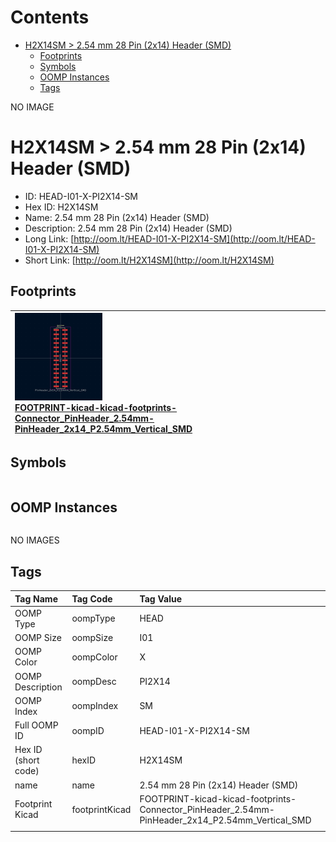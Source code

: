 



Contents
========

* [H2X14SM > 2.54 mm 28 Pin (2x14) Header (SMD)](#h2x14sm--254-mm-28-pin-2x14-header-smd)
	* [Footprints](#footprints)
	* [Symbols](#symbols)
	* [OOMP Instances](#oomp-instances)
	* [Tags](#tags)
  
NO IMAGE  
# H2X14SM > 2.54 mm 28 Pin (2x14) Header (SMD)

- ID: HEAD-I01-X-PI2X14-SM
- Hex ID: H2X14SM
- Name: 2.54 mm 28 Pin (2x14) Header (SMD)
- Description: 2.54 mm 28 Pin (2x14) Header (SMD)
- Long Link: [http://oom.lt/HEAD-I01-X-PI2X14-SM](http://oom.lt/HEAD-I01-X-PI2X14-SM)
- Short Link: [http://oom.lt/H2X14SM](http://oom.lt/H2X14SM)

## Footprints
  

|[![](https://raw.githubusercontent.com/oomlout/oomlout_OOMP_eda_V2/main/FOOTPRINT/kicad/kicad-footprints/Connector_PinHeader_2.54mm/PinHeader_2x14_P2.54mm_Vertical_SMD/image_140.png)<br>FOOTPRINT-kicad-kicad-footprints-Connector_PinHeader_2.54mm-PinHeader_2x14_P2.54mm_Vertical_SMD](https://github.com/oomlout/oomlout_OOMP_eda_V2/tree/main/FOOTPRINT/kicad/kicad-footprints/Connector_PinHeader_2.54mm/PinHeader_2x14_P2.54mm_Vertical_SMD/)||||
| :--- | :--- | :--- | :--- |

## Symbols
  

|||||
| :--- | :--- | :--- | :--- |

## OOMP Instances
  

|||||
| :--- | :--- | :--- | :--- |
  
NO IMAGES  
## Tags
  

|Tag Name|Tag Code|Tag Value|
| :--- | :--- | :--- |
|OOMP Type|oompType|HEAD|
|OOMP Size|oompSize|I01|
|OOMP Color|oompColor|X|
|OOMP Description|oompDesc|PI2X14|
|OOMP Index|oompIndex|SM|
|Full OOMP ID|oompID|HEAD-I01-X-PI2X14-SM|
|Hex ID (short code)|hexID|H2X14SM|
|name|name|2.54 mm 28 Pin (2x14) Header (SMD)|
|Footprint Kicad|footprintKicad|FOOTPRINT-kicad-kicad-footprints-Connector_PinHeader_2.54mm-PinHeader_2x14_P2.54mm_Vertical_SMD|
||||
